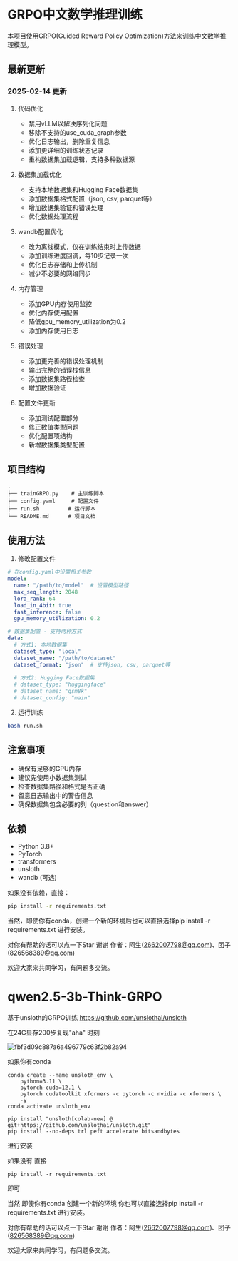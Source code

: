 # GRPO中文数学推理训练

本项目使用GRPO(Guided Reward Policy Optimization)方法来训练中文数学推理模型。

## 最新更新

### 2025-02-14 更新
1. 代码优化
   - 禁用vLLM以解决序列化问题
   - 移除不支持的use_cuda_graph参数
   - 优化日志输出，删除重复信息
   - 添加更详细的训练状态记录
   - 重构数据集加载逻辑，支持多种数据源

2. 数据集加载优化
   - 支持本地数据集和Hugging Face数据集
   - 添加数据集格式配置（json, csv, parquet等）
   - 增加数据集验证和错误处理
   - 优化数据处理流程

3. wandb配置优化
   - 改为离线模式，仅在训练结束时上传数据
   - 添加训练进度回调，每10步记录一次
   - 优化日志存储和上传机制
   - 减少不必要的网络同步

4. 内存管理
   - 添加GPU内存使用监控
   - 优化内存使用配置
   - 降低gpu_memory_utilization为0.2
   - 添加内存使用日志

5. 错误处理
   - 添加更完善的错误处理机制
   - 输出完整的错误栈信息
   - 添加数据集路径检查
   - 增加数据验证

6. 配置文件更新
   - 添加测试配置部分
   - 修正数值类型问题
   - 优化配置项结构
   - 新增数据集类型配置

## 项目结构

```
.
├── trainGRPO.py    # 主训练脚本
├── config.yaml     # 配置文件
├── run.sh         # 运行脚本
└── README.md      # 项目文档
```

## 使用方法

1. 修改配置文件
```yaml
# 在config.yaml中设置相关参数
model:
  name: "/path/to/model"  # 设置模型路径
  max_seq_length: 2048
  lora_rank: 64
  load_in_4bit: true
  fast_inference: false
  gpu_memory_utilization: 0.2

# 数据集配置 - 支持两种方式
data:
  # 方式1: 本地数据集
  dataset_type: "local"
  dataset_name: "/path/to/dataset"
  dataset_format: "json"  # 支持json, csv, parquet等
  
  # 方式2: Hugging Face数据集
  # dataset_type: "huggingface"
  # dataset_name: "gsm8k"
  # dataset_config: "main"
```

2. 运行训练
```bash
bash run.sh
```

## 注意事项
- 确保有足够的GPU内存
- 建议先使用小数据集测试
- 检查数据集路径和格式是否正确
- 留意日志输出中的警告信息
- 确保数据集包含必要的列（question和answer）

## 依赖
- Python 3.8+
- PyTorch
- transformers
- unsloth
- wandb (可选)

如果没有依赖，直接：
```bash
pip install -r requirements.txt
```

当然，即使你有conda，创建一个新的环境后也可以直接选择pip install -r requirements.txt 进行安装。

对你有帮助的话可以点一下Star 谢谢
作者：阿生(2662007798@qq.com)、团子(826568389@qq.com)

欢迎大家来共同学习，有问题多交流。

# qwen2.5-3b-Think-GRPO
基于unsloth的GRPO训练
https://github.com/unslothai/unsloth

在24G显存200步复现"aha" 时刻

![fbf3d09c887a6a496779c63f2b82a94](https://github.com/user-attachments/assets/f8517316-249b-4d46-82eb-2e5eafe1e091)

如果你有conda
```
conda create --name unsloth_env \
    python=3.11 \
    pytorch-cuda=12.1 \
    pytorch cudatoolkit xformers -c pytorch -c nvidia -c xformers \
    -y
conda activate unsloth_env

pip install "unsloth[colab-new] @ git+https://github.com/unslothai/unsloth.git"
pip install --no-deps trl peft accelerate bitsandbytes
```
进行安装

如果没有  直接 
```
pip install -r requirements.txt
```
即可  

当然 即使你有conda  创建一个新的环境  你也可以直接选择pip install -r requirements.txt 进行安装。

对你有帮助的话可以点一下Star 谢谢
作者：阿生(2662007798@qq.com)、团子(826568389@qq.com)

欢迎大家来共同学习，有问题多交流。

